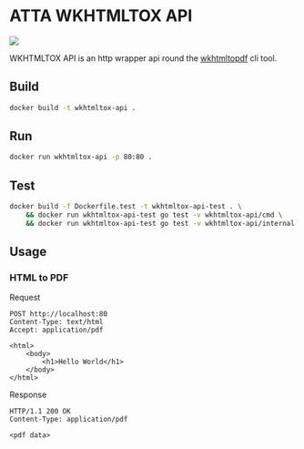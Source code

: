 # ATTA WKHTMLTOX API

![](https://travis-ci.org/Attainia/atta-wkhtmltox-api.svg?branch=master)

WKHTMLTOX API is an http wrapper api round the [wkhtmltopdf](https://wkhtmltopdf.org/) cli tool.

## Build
```bash
docker build -t wkhtmltox-api .
```

## Run
```bash
docker run wkhtmltox-api -p 80:80 .
```

## Test
```bash
docker build -f Dockerfile.test -t wkhtmltox-api-test . \
    && docker run wkhtmltox-api-test go test -v wkhtmltox-api/cmd \
    && docker run wkhtmltox-api-test go test -v wkhtmltox-api/internal
```

## Usage

### HTML to PDF

Request
```http request
POST http://localhost:80
Content-Type: text/html
Accept: application/pdf

<html>
    <body>
        <h1>Hello World</h1>
    </body>
</html>
```

Response
```http request
HTTP/1.1 200 OK
Content-Type: application/pdf

<pdf data>
```
